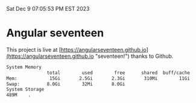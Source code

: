 Sat Dec  9 07:05:53 PM EST 2023

# Angular seventeen


This project is live at [https://angularseventeen.github.io](https://angularseventeen.github.io "seventeen!") thanks to Github.

```bash
System Memory
               total        used        free      shared  buff/cache   available
Mem:            15Gi       2.5Gi       2.3Gi       310Mi        11Gi        12Gi
Swap:          8.0Gi        32Mi       8.0Gi
System Storage
489M	.
```
